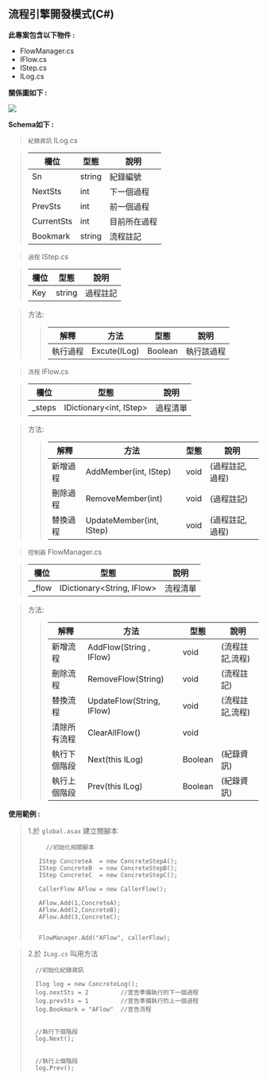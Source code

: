 ## 流程引擎開發模式(C#)

**此專案包含以下物件 :**

 * FlowManager.cs
 * IFlow.cs
 * IStep.cs
 * ILog.cs
 
 

**關係圖如下 :** 

![](../master/images/relations.PNG)

**Schema如下 :**
> `紀錄資訊` ILog.cs 


> 欄位 | 型態 | 說明
> ------------ | ------------- | ----------
> Sn | string | 紀錄編號
> NextSts | int | 下一個過程
> PrevSts | int | 前一個過程
> CurrentSts | int | 目前所在過程
> Bookmark | string | 流程註記



>`過程` IStep.cs 


> 欄位 | 型態 | 說明
> ------------ | ------------- | ----------
> Key | string | 過程註記


> 方法:
>> 解釋 | 方法 | 型態 | 說明
>> ------------ | ------------- | ------------ | -----------
>> 執行過程 |  Excute(ILog) | Boolean | 執行該過程




>`流程` IFlow.cs 


> 欄位 | 型態 | 說明
> ------------ | ------------- | ----------
> _steps | IDictionary<int, IStep> | 過程清單


> 方法:
>> 解釋 | 方法 | 型態 | 說明
>> ------------ | ------------- | ------------ | -----------
>> 新增過程 |  AddMember(int, IStep) | void| (過程註記,過程)
>> 刪除過程 |  RemoveMember(int) | void | (過程註記)
>> 替換過程 |  UpdateMember(int, IStep)| void | (過程註記,過程)

>`控制器` FlowManager.cs 


>欄位 | 型態 | 說明
>------------ | ------------- | ----------
>_flow | IDictionary<String, IFlow> | 流程清單

>方法:
>> 解釋 | 方法 | 型態 | 說明
>> ------------ | ------------- | ------------ | ------------ 
>> 新增流程 |  AddFlow(String , IFlow) | void | (流程註記,流程)
>> 刪除流程 |  RemoveFlow(String) | void|  (流程註記)
>> 替換流程 |  UpdateFlow(String, IFlow)| void| (流程註記,流程)
>> 清除所有流程 |  ClearAllFlow() | void 
>> 執行下個階段 |  Next(this ILog) | Boolean | (紀錄資訊)
>> 執行上個階段 |  Prev(this ILog) | Boolean | (紀錄資訊)

**使用範例 :**

> 1.於 `global.asax` 建立關腳本
> ```
>	   //初始化相關腳本
>				
>    IStep ConcreteA  = new ConcreteStepA();
>	 IStep ConcreteB  = new ConcreteStepB();
>	 IStep ConcreteC  = new ConcreteStepC();
>
>    CallerFlow AFlow = new CallerFlow();
>            
>    AFlow.Add(1,ConcreteA);
>    AFlow.Add(2,ConcreteB);
>    AFlow.Add(3,ConcreteC);
>
>
>	 FlowManager.Add("AFlow", callerFlow);           
>
>```

>2.於 `ILog.cs` 叫用方法
> ```
>	//初始化紀錄資訊
>
>	Ilog log = new ConcreteLog();
>	log.nextSts = 2         //宣告準備執行的下一個過程
>   log.prevSts = 1         //宣告準備執行的上一個過程
>	log.Bookmark = "AFlow"  //宣告流程
>
>
>   //執行下個階段
>   log.Next();
>
>
>   //執行上個階段
>   log.Prev();
>```           

